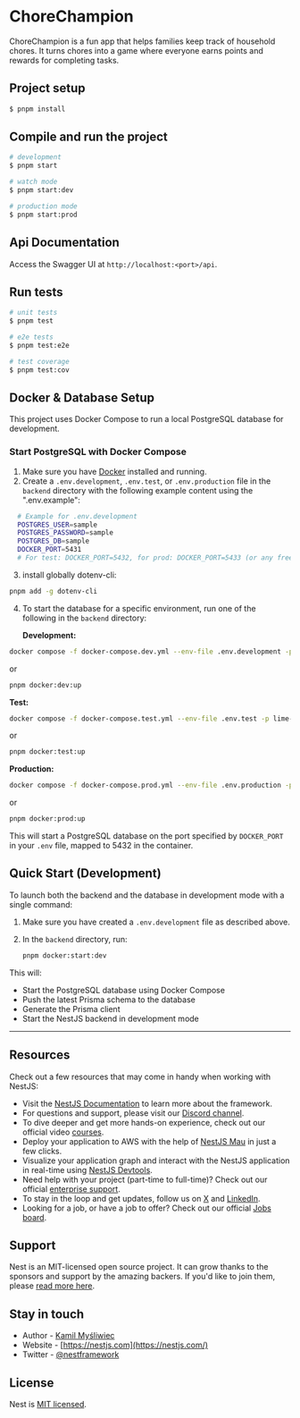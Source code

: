 # ChoreChampion

ChoreChampion is a fun app that helps families keep track of household chores. It turns chores into a game where everyone earns points and rewards for completing tasks.

## Project setup

```bash
$ pnpm install
```

## Compile and run the project

```bash
# development
$ pnpm start

# watch mode
$ pnpm start:dev

# production mode
$ pnpm start:prod
```

## Api Documentation

Access the Swagger UI at `http://localhost:<port>/api`.

## Run tests

```bash
# unit tests
$ pnpm test

# e2e tests
$ pnpm test:e2e

# test coverage
$ pnpm test:cov
```

## Docker & Database Setup

This project uses Docker Compose to run a local PostgreSQL database for development.

### Start PostgreSQL with Docker Compose

1. Make sure you have [Docker](https://www.docker.com/products/docker-desktop/) installed and running.
2. Create a `.env.development`, `.env.test`, or `.env.production` file in the `backend` directory with the following example content using the ".env.example":

```bash
  # Example for .env.development
  POSTGRES_USER=sample
  POSTGRES_PASSWORD=sample
  POSTGRES_DB=sample
  DOCKER_PORT=5431
  # For test: DOCKER_PORT=5432, for prod: DOCKER_PORT=5433 (or any free port)
```

3. install globally dotenv-cli:

```bash
pnpm add -g dotenv-cli
```

4. To start the database for a specific environment, run one of the following in the `backend` directory:

   **Development:**

```bash
docker compose -f docker-compose.dev.yml --env-file .env.development -p lime-variable-dev up -d
```

or

```bash
pnpm docker:dev:up
```

**Test:**

```bash
docker compose -f docker-compose.test.yml --env-file .env.test -p lime-variable-test up -d
```

or

```bash
pnpm docker:test:up
```

**Production:**

```bash
docker compose -f docker-compose.prod.yml --env-file .env.production -p lime-variable-prod up -d
```

or

```bash
pnpm docker:prod:up
```

This will start a PostgreSQL database on the port specified by `DOCKER_PORT` in your `.env` file, mapped to 5432 in the container.

## Quick Start (Development)

To launch both the backend and the database in development mode with a single command:

1. Make sure you have created a `.env.development` file as described above.
2. In the `backend` directory, run:

   ```bash
   pnpm docker:start:dev
   ```

This will:

- Start the PostgreSQL database using Docker Compose
- Push the latest Prisma schema to the database
- Generate the Prisma client
- Start the NestJS backend in development mode

---

## Resources

Check out a few resources that may come in handy when working with NestJS:

- Visit the [NestJS Documentation](https://docs.nestjs.com) to learn more about the framework.
- For questions and support, please visit our [Discord channel](https://discord.gg/G7Qnnhy).
- To dive deeper and get more hands-on experience, check out our official video [courses](https://courses.nestjs.com/).
- Deploy your application to AWS with the help of [NestJS Mau](https://mau.nestjs.com) in just a few clicks.
- Visualize your application graph and interact with the NestJS application in real-time using [NestJS Devtools](https://devtools.nestjs.com).
- Need help with your project (part-time to full-time)? Check out our official [enterprise support](https://enterprise.nestjs.com).
- To stay in the loop and get updates, follow us on [X](https://x.com/nestframework) and [LinkedIn](https://linkedin.com/company/nestjs).
- Looking for a job, or have a job to offer? Check out our official [Jobs board](https://jobs.nestjs.com).

## Support

Nest is an MIT-licensed open source project. It can grow thanks to the sponsors and support by the amazing backers. If you'd like to join them, please [read more here](https://docs.nestjs.com/support).

## Stay in touch

- Author - [Kamil Myśliwiec](https://twitter.com/kammysliwiec)
- Website - [https://nestjs.com](https://nestjs.com/)
- Twitter - [@nestframework](https://twitter.com/nestframework)

## License

Nest is [MIT licensed](https://github.com/nestjs/nest/blob/master/LICENSE).
